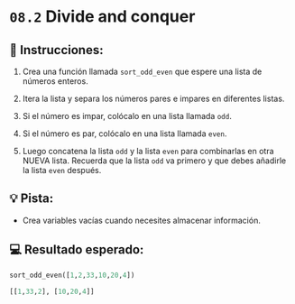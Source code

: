 # `08.2` Divide and conquer

## 📝 Instrucciones:

1. Crea una función llamada `sort_odd_even` que espere una lista de números enteros.

2. Itera la lista y separa los números pares e impares en diferentes listas.

3. Si el número es impar, colócalo en una lista llamada `odd`.

4. Si el número es par, colócalo en una lista llamada `even`.

5. Luego concatena la lista `odd` y la lista `even` para combinarlas en otra NUEVA lista. Recuerda que la lista `odd` va primero y que debes añadirle la lista `even` después.

## 💡 Pista:

+ Crea variables vacías cuando necesites almacenar información.

## 💻 Resultado esperado:

```py
sort_odd_even([1,2,33,10,20,4])

[[1,33,2], [10,20,4]]
```


